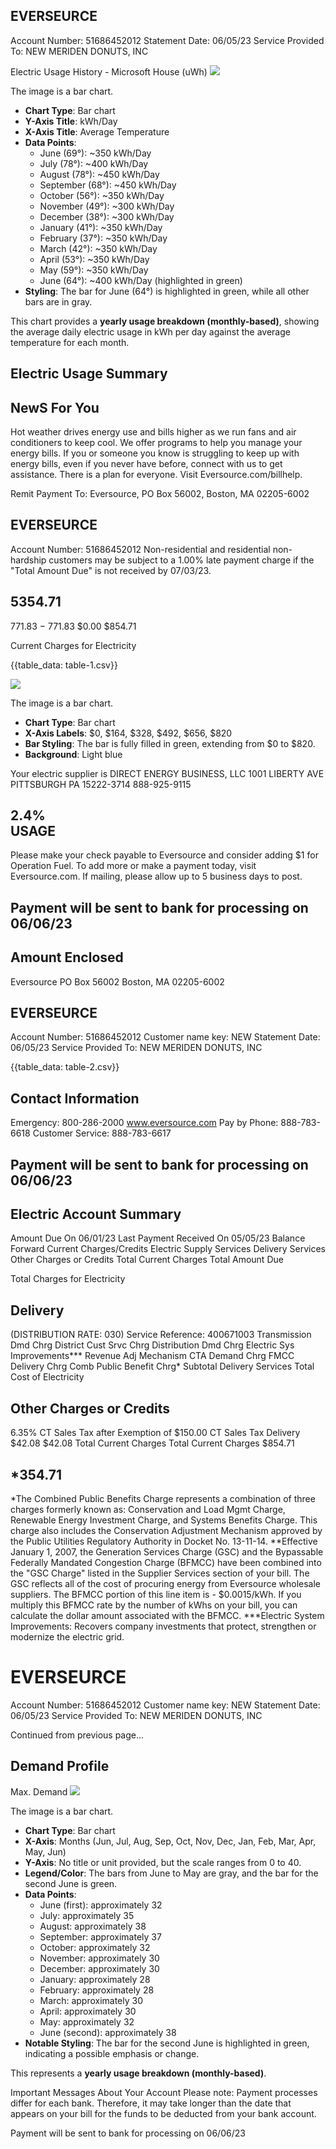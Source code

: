 ## EVERSEURCE

Account Number: 51686452012
Statement Date: 06/05/23
Service Provided To:
NEW MERIDEN DONUTS, INC

Electric Usage History - Microsoft House (uWh)
![](images/img-0.jpeg)

The image is a bar chart.

- **Chart Type**: Bar chart
- **Y-Axis Title**: kWh/Day
- **X-Axis Title**: Average Temperature
- **Data Points**:
  - June (69°): ~350 kWh/Day
  - July (78°): ~400 kWh/Day
  - August (78°): ~450 kWh/Day
  - September (68°): ~450 kWh/Day
  - October (56°): ~350 kWh/Day
  - November (49°): ~300 kWh/Day
  - December (38°): ~300 kWh/Day
  - January (41°): ~350 kWh/Day
  - February (37°): ~350 kWh/Day
  - March (42°): ~350 kWh/Day
  - April (53°): ~350 kWh/Day
  - May (59°): ~350 kWh/Day
  - June (64°): ~400 kWh/Day (highlighted in green)
- **Styling**: The bar for June (64°) is highlighted in green, while all other bars are in gray.

This chart provides a **yearly usage breakdown (monthly-based)**, showing the average daily electric usage in kWh per day against the average temperature for each month.

## Electric Usage Summary


## NewS For You

Hot weather drives energy use and bills higher as we run fans and air conditioners to keep cool. We offer programs to help you manage your energy bills. If you or someone you know is struggling to keep up with energy bills, even if you never have before, connect with us to get assistance. There is a plan for everyone. Visit Eversource.com/billhelp.

Remit Payment To: Eversource, PO Box 56002, Boston, MA 02205-6002

## EVERSEURCE

Account Number: 51686452012
Non-residential and residential non-hardship customers may be subject to a $1.00 \%$ late payment charge if the "Total Amount Due" is not received by 07/03/23.

## $5354.71$

$771.83$
$-$ 771.83
$0.00
\$854.71

Current Charges for Electricity

{{table_data: table-1.csv}}

![](images/img-1.jpeg)

The image is a bar chart.

- **Chart Type**: Bar chart
- **X-Axis Labels**: $0, $164, $328, $492, $656, $820
- **Bar Styling**: The bar is fully filled in green, extending from $0 to $820.
- **Background**: Light blue

Your electric supplier is
DIRECT ENERGY BUSINESS, LLC 1001 LIBERTY AVE
PITTSBURGH PA 15222-3714
888-925-9115

## $2.4 \%$ <br> USAGE

Please make your check payable to Eversource and consider adding $\$ 1$ for Operation Fuel.
To add more or make a payment today, visit Eversource.com. If mailing, please allow up to 5 business days to post.

## Payment will be sent to bank for processing on 06/06/23

## Amount Enclosed

Eversource
PO Box 56002
Boston, MA 02205-6002

## EVERSEURCE

Account Number: 51686452012
Customer name key: NEW
Statement Date: 06/05/23
Service Provided To:
NEW MERIDEN DONUTS, INC

{{table_data: table-2.csv}}

## Contact Information

Emergency: 800-286-2000
www.eversource.com
Pay by Phone: 888-783-6618
Customer Service: 888-783-6617

## Payment will be sent to bank for processing on 06/06/23

## Electric Account Summary

Amount Due On 06/01/23
Last Payment Received On 05/05/23
Balance Forward
Current Charges/Credits
Electric Supply Services
Delivery Services
Other Charges or Credits
Total Current Charges
Total Amount Due

Total Charges for Electricity

## Delivery

(DISTRIBUTION RATE: 030)
Service Reference: 400671003
Transmission Dmd Chrg
District Cust Srvc Chrg
Distribution Dmd Chrg
Electric Sys Improvements***
Revenue Adj Mechanism
CTA Demand Chrg
FMCC Delivery Chrg
Comb Public Benefit Chrg*
Subtotal Delivery Services
Total Cost of Electricity

## Other Charges or Credits

6.35\% CT Sales Tax after Exemption of $\$ 150.00$
CT Sales Tax Delivery \$42.08
$\$ 42.08$
Total Current Charges
Total Current Charges
\$854.71

## $* 354.71$

*The Combined Public Benefits Charge represents a combination of three charges formerly known as: Conservation and Load Mgmt Charge, Renewable Energy Investment Charge, and Systems Benefits Charge. This charge also includes the Conservation Adjustment Mechanism approved by the Public Utilities Regulatory Authority in Docket No. 13-11-14.
**Effective January 1, 2007, the Generation Services Charge (GSC) and the Bypassable Federally Mandated Congestion Charge (BFMCC) have been combined into the "GSC Charge" listed in the Supplier Services section of your bill. The GSC reflects all of the cost of procuring energy from Eversource wholesale suppliers. The BFMCC portion of this line item is - $\$ 0.0015 / \mathrm{kWh}$. If you multiply this BFMCC rate by the number of kWhs on your bill, you can calculate the dollar amount associated with the BFMCC.
***Electric System Improvements: Recovers company investments that protect, strengthen or modernize the electric grid.

# EVERSEURCE 

Account Number: 51686452012
Customer name key: NEW
Statement Date: 06/05/23
Service Provided To:
NEW MERIDEN DONUTS, INC

Continued from previous page...

## Demand Profile

Max. Demand
![](images/img-2.jpeg)

The image is a bar chart.

- **Chart Type**: Bar chart
- **X-Axis**: Months (Jun, Jul, Aug, Sep, Oct, Nov, Dec, Jan, Feb, Mar, Apr, May, Jun)
- **Y-Axis**: No title or unit provided, but the scale ranges from 0 to 40.
- **Legend/Color**: The bars from June to May are gray, and the bar for the second June is green.
- **Data Points**: 
  - June (first): approximately 32
  - July: approximately 35
  - August: approximately 38
  - September: approximately 37
  - October: approximately 32
  - November: approximately 30
  - December: approximately 30
  - January: approximately 28
  - February: approximately 28
  - March: approximately 30
  - April: approximately 30
  - May: approximately 32
  - June (second): approximately 38
- **Notable Styling**: The bar for the second June is highlighted in green, indicating a possible emphasis or change.

This represents a **yearly usage breakdown (monthly-based)**.

Important Messages About Your Account
Please note: Payment processes differ for each bank. Therefore, it may take longer than the date that appears on your bill for the funds to be deducted from your bank account.

Payment will be sent to bank for processing on 06/06/23
